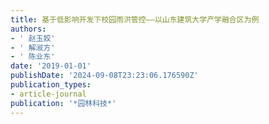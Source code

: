 ```yaml
---
title: 基于低影响开发下校园雨洪管控——以山东建筑大学产学融合区为例
authors:
- ' 赵玉姣'
- ' 解淑方'
- ' 陈业东'
date: '2019-01-01'
publishDate: '2024-09-08T23:23:06.176590Z'
publication_types:
- article-journal
publication: '*园林科技*'
---
```

